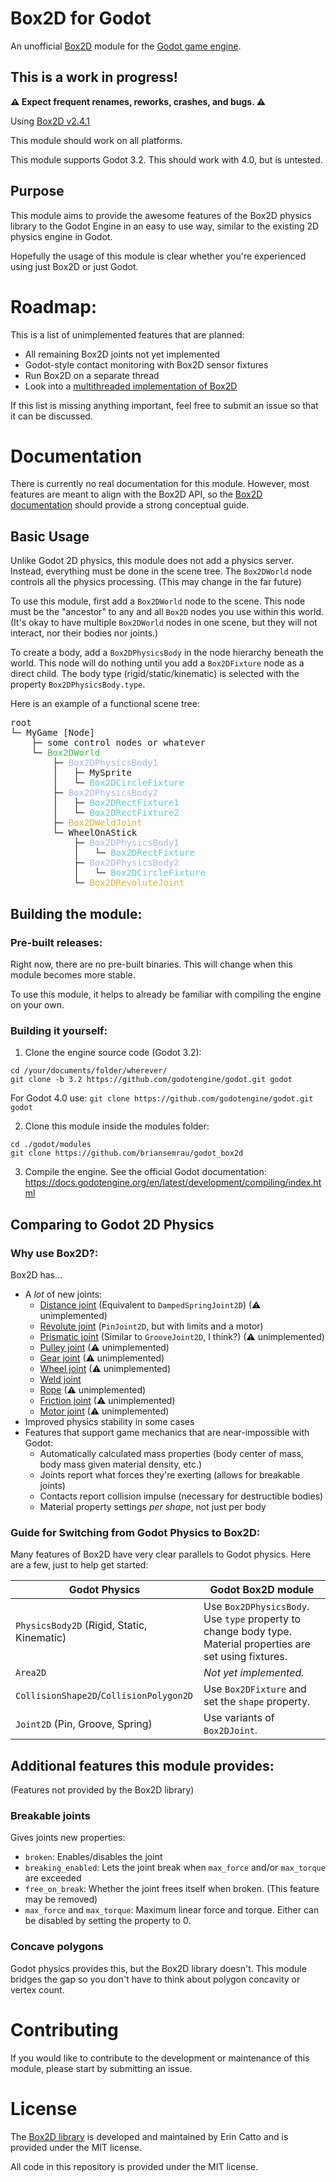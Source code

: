 # Box2D for Godot

An unofficial [Box2D](https://box2d.org/) module for the [Godot game engine](https://github.com/godotengine/godot/).

## **This is a work in progress!**
**⚠ Expect frequent renames, reworks, crashes, and bugs. ⚠**

Using [Box2D v2.4.1](https://github.com/erincatto/box2d)

This module should work on all platforms.

This module supports Godot 3.2.
This should work with 4.0, but is untested.

## Purpose

This module aims to provide the awesome features of the Box2D physics library to the Godot Engine in an easy to use way, similar to the existing 2D physics engine in Godot.

Hopefully the usage of this module is clear whether you're experienced using just Box2D or just Godot.

# Roadmap:

This is a list of unimplemented features that are planned:

- All remaining Box2D joints not yet implemented
- Godot-style contact monitoring with Box2D sensor fixtures
- Run Box2D on a separate thread
- Look into a [multithreaded implementation of Box2D](https://github.com/jhoffman0x/Box2D-MT)

If this list is missing anything important, feel free to submit an issue so that it can be discussed.

# Documentation

There is currently no real documentation for this module. However, most features are meant to align with the Box2D API, so the [Box2D documentation](https://box2d.org/documentation/) should provide a strong conceptual guide.

## Basic Usage

Unlike Godot 2D physics, this module does not add a physics server. Instead, everything must be done in the scene tree. The `Box2DWorld` node controls all the physics processing. (This may change in the far future)

To use this module, first add a `Box2DWorld` node to the scene. This node must be the "ancestor" to any and all `Box2D` nodes you use within this world. (It's okay to have multiple `Box2DWorld` nodes in one scene, but they will not interact, nor their bodies nor joints.)

To create a body, add a `Box2DPhysicsBody` in the node hierarchy beneath the world. This node will do nothing until you add a `Box2DFixture` node as a direct child. The body type (rigid/static/kinematic) is selected with the property `Box2DPhysicsBody.type`.

Here is an example of a functional scene tree:

<pre>
root
└─ MyGame [Node]
    ├─ some control nodes or whatever
    └─ <span style="color:#3cc24a">Box2DWorld</span>
        ├─ <span style="color:#a5b7f3">Box2DPhysicsBody1</span>
        │   ├─ MySprite
        │   └─ <span style="color:#54d1c6">Box2DCircleFixture</span>
        ├─ <span style="color:#a5b7f3">Box2DPhysicsBody2</span>
        │   ├─ <span style="color:#54d1c6">Box2DRectFixture1</span>
        │   └─ <span style="color:#54d1c6">Box2DRectFixture2</span>
        ├─ <span style="color:#e5b23b">Box2DWeldJoint</span>
        └─ WheelOnAStick
            ├─ <span style="color:#a5b7f3">Box2DPhysicsBody1</span>
            │   └─ <span style="color:#54d1c6">Box2DRectFixture</span>
            ├─ <span style="color:#a5b7f3">Box2DPhysicsBody2</span>
            │   └─ <span style="color:#54d1c6">Box2DCircleFixture</span>
            └─ <span style="color:#e5b23b">Box2DRevoluteJoint</span>
</pre>

## Building the module:

### Pre-built releases:

Right now, there are no pre-built binaries. This will change when this module becomes more stable.

To use this module, it helps to already be familiar with compiling the engine on your own.

### Building it yourself:

1. Clone the engine source code (Godot 3.2):

```
cd /your/documents/folder/wherever/
git clone -b 3.2 https://github.com/godotengine/godot.git godot
```

For Godot 4.0 use: `git clone https://github.com/godotengine/godot.git godot`

2. Clone this module inside the modules folder:
```
cd ./godot/modules
git clone https://github.com/briansemrau/godot_box2d
```

3. Compile the engine.
See the official Godot documentation:
https://docs.godotengine.org/en/latest/development/compiling/index.html

## Comparing to Godot 2D Physics

### Why use Box2D?:
Box2D has...
-  A _lot_ of new joints:
    - [Distance joint](https://box2d.org/documentation/md__d_1__git_hub_box2d_docs_dynamics.html#autotoc_md85) (Equivalent to `DampedSpringJoint2D`) (⚠ unimplemented)
    - [Revolute joint](https://box2d.org/documentation/md__d_1__git_hub_box2d_docs_dynamics.html#autotoc_md86) (`PinJoint2D`, but with limits and a motor)
    - [Prismatic joint](https://box2d.org/documentation/md__d_1__git_hub_box2d_docs_dynamics.html#autotoc_md87) (Similar to `GrooveJoint2D`, I think?) (⚠ unimplemented)
    - [Pulley joint](https://box2d.org/documentation/md__d_1__git_hub_box2d_docs_dynamics.html#autotoc_md88) (⚠ unimplemented)
    - [Gear joint](https://box2d.org/documentation/md__d_1__git_hub_box2d_docs_dynamics.html#autotoc_md89) (⚠ unimplemented)
    - [Wheel joint](https://box2d.org/documentation/md__d_1__git_hub_box2d_docs_dynamics.html#autotoc_md91) (⚠ unimplemented)
    - [Weld joint](https://box2d.org/documentation/md__d_1__git_hub_box2d_docs_dynamics.html#autotoc_md92)
    - [Rope](https://box2d.org/documentation/md__d_1__git_hub_box2d_docs_dynamics.html#autotoc_md93) (⚠ unimplemented)
    - [Friction joint](https://box2d.org/documentation/md__d_1__git_hub_box2d_docs_dynamics.html#autotoc_md94) (⚠ unimplemented)
    - [Motor joint](https://box2d.org/documentation/md__d_1__git_hub_box2d_docs_dynamics.html#autotoc_md95) (⚠ unimplemented)
- Improved physics stability in some cases
- Features that support game mechanics that are near-impossible with Godot:
    - Automatically calculated mass properties (body center of mass, body mass given material density, etc.)
    - Joints report what forces they're exerting (allows for breakable joints)
    - Contacts report collision impulse (necessary for destructible bodies)
    - Material property settings *per shape*, not just per body
    

### Guide for Switching from Godot Physics to Box2D:

Many features of Box2D have very clear parallels to Godot physics. Here are a few, just to help get started:

| Godot Physics | Godot Box2D module |
|-|-|
| `PhysicsBody2D` (Rigid, Static, Kinematic) | Use `Box2DPhysicsBody`. Use `type` property to change body type. Material properties are set using fixtures. |
| `Area2D` | *Not yet implemented.* |
| `CollisionShape2D`/`CollisionPolygon2D` | Use `Box2DFixture` and set the `shape` property. |
| `Joint2D` (Pin, Groove, Spring) | Use variants of `Box2DJoint`. |

## Additional features this module provides:
(Features not provided by the Box2D library)

### Breakable joints
Gives joints new properties:
- `broken`: Enables/disables the joint
- `breaking_enabled`: Lets the joint break when `max_force` and/or `max_torque` are exceeded
- `free_on_break`: Whether the joint frees itself when broken. (This feature may be removed)
- `max_force` and `max_torque`: Maximum linear force and torque. Either can be disabled by setting the property to 0.

### Concave polygons
Godot physics provides this, but the Box2D library doesn't. This module bridges the gap so you don't have to think about polygon concavity or vertex count.

# Contributing

If you would like to contribute to the development or maintenance of this module, please start by submitting an issue.

# License

The [Box2D library](https://github.com/erincatto/box2d) is developed and maintained by Erin Catto and is provided under the MIT license.

All code in this repository is provided under the MIT license.
